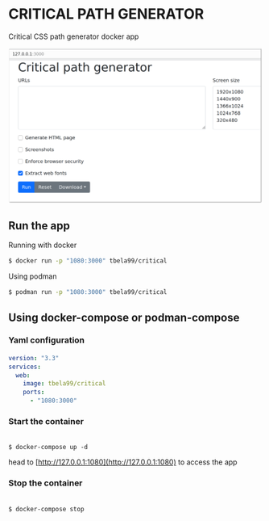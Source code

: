 # CRITICAL PATH GENERATOR
Critical CSS path generator docker app

![screenshot](./screenshot.png)

## Run the app

Running with docker

```bash
$ docker run -p "1080:3000" tbela99/critical
```
Using podman

```bash
$ podman run -p "1080:3000" tbela99/critical
```

## Using docker-compose or podman-compose

### Yaml configuration

```yaml
version: "3.3"
services:
  web:
    image: tbela99/critical
    ports:
      - "1080:3000"

```

### Start the container

```shell

$ docker-compose up -d
```

head to [http://127.0.0.1:1080](http://127.0.0.1:1080) to access the app


### Stop the container

```shell

$ docker-compose stop
```

